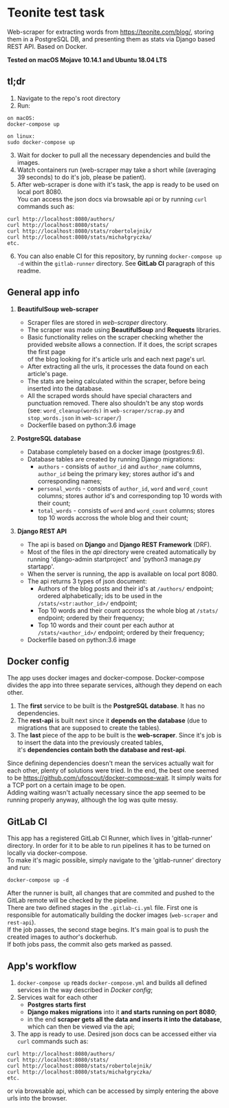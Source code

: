 # Teonite test task

Web-scraper for extracting words from https://teonite.com/blog/, storing them in a PostgreSQL DB, and presenting them as stats via Django based REST API. Based on Docker.  

**Tested on macOS Mojave 10.14.1 and Ubuntu 18.04 LTS**  

## tl;dr

1. Navigate to the repo's root directory
2. Run:
```
on macOS:
docker-compose up

on linux:
sudo docker-compose up
```
3. Wait for docker to pull all the necessary dependencies and build the images.
4. Watch containers run (web-scraper may take a short while (averaging 39 seconds) to do it's job, please be patient).
5. After web-scraper is done with it's task, the app is ready to be used on local port 8080.  
You can access the json docs via browsable api or by running `curl` commands such as:

```
curl http://localhost:8080/authors/
curl http://localhost:8080/stats/
curl http://localhost:8080/stats/robertolejnik/
curl http://localhost:8080/stats/michałgryczka/
etc.
```
6. You can also enable CI for this repository, by running `docker-compose up -d` within the `gitlab-runner` directory.
See **GitLab CI** paragraph of this readme.

## General app info

1. **BeautifulSoup web-scraper**
   * Scraper files are stored in *web-scraper* directory.  
   * The scraper was made using **BeautifulSoup** and **Requests** libraries.  
   * Basic functionality relies on the scraper checking whether the provided website allows a connection. If it does, the script scrapes the first page  
   of the blog looking for it's article urls and each next page's url.  
   * After extracting all the urls, it processes the data found on each article's page.  
   * The stats are being calculated within the scraper, before being inserted into the database.  
   * All the scraped words should have special characters and punctuation removed. There also shouldn't be any stop words  
   (see: `word_cleanup(words)` in `web-scraper/scrap.py` and `stop_words.json` in `web-scraper/`)  
   * Dockerfile based on python:3.6 image

2. **PostgreSQL database**
   * Database completely based on a docker image (postgres:9.6).
   * Database tables are created by running Django migrations:
     * `authors` - consists of `author_id` and `author_name` columns, `author_id` being the primary key; stores author id's and corresponding names;
     * `personal_words` - consists of `author_id`, `word` and `word_count` columns; stores author id's and corresponding top 10 words with their count;
     * `total_words` - consists of `word` and `word_count` columns; stores top 10 words accross the whole blog and their count;

3. **Django REST API**
   * The api is based on **Django** and **Django REST Framework** (DRF).
   * Most of the files in the *api* directory were created automatically by running 'django-admin startproject' and 'python3 manage.py startapp'.
   * When the server is running, the app is available on local port 8080.
   * The api returns 3 types of json document:
     * Authors of the blog posts and their id's at `/authors/` endpoint; ordered alphabetically; ids to be used in the `/stats/<str:author_id>/` endpoint;
     * Top 10 words and their count accross the whole blog at `/stats/` endpoint; ordered by their frequency;
     * Top 10 words and their count per each author at `/stats/<author_id>/` endpoint; ordered by their frequency;
   * Dockerfile based on python:3.6 image

## Docker config

The app uses docker images and docker-compose. Docker-compose divides the app into three separate services, although they depend on each other.  
1. The **first** service to be built is the **PostgreSQL database**. It has no dependencies.  
2. The **rest-api** is built next since it **depends on the database** (due to migrations that are supposed to create the tables).  
3. The **last** piece of the app to be built is the **web-scraper**. Since it's job is to insert the data into the previously created tables,  
it's **dependencies contain both the database and rest-api**.

Since defining dependencies doesn't mean the services actually wait for each other, plenty of solutions were tried. In the end, the best one seemed to be
https://github.com/ufoscout/docker-compose-wait. It simply waits for a TCP port on a certain image to be open.  
Adding waiting wasn't actually necessary since the app seemed to be running properly anyway, although the log was quite messy.

## GitLab CI

This app has a registered GitLab CI Runner, which lives in 'gitlab-runner' directory. In order for it to be able to run pipelines it has to be turned on locally via docker-compose.  
To make it's magic possible, simply navigate to the 'gitlab-runner' directory and run:
```
docker-compose up -d
```
After the runner is built, all changes that are commited and pushed to the GitLab remote will be checked by the pipeline.  
There are two defined stages in the `.gitlab-ci.yml` file. First one is responsible for automatically building the docker images (`web-scraper` and `rest-api`).  
If the job passes, the second stage begins. It's main goal is to push the created images to author's dockerhub.  
If both jobs pass, the commit also gets marked as passed.  

## App's workflow

1. `docker-compose up` reads `docker-compose.yml` and builds all defined services in the way described in *Docker config*;
2. Services wait for each other
   * **Postgres starts first**
   * **Django makes migrations** into it **and starts running on port 8080**;  
   * in the end **scraper gets all the data and inserts it into the database**, which can then be viewed via the api;
3. The app is ready to use. Desired json docs can be accessed either via `curl` commands such as:
```
curl http://localhost:8080/authors/
curl http://localhost:8080/stats/
curl http://localhost:8080/stats/robertolejnik/
curl http://localhost:8080/stats/michałgryczka/
etc.
```
or via browsable api, which can be accessed by simply entering the above urls into the browser.

